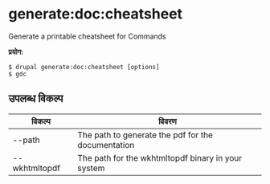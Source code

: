 # generate:doc:cheatsheet
Generate a printable cheatsheet for Commands

**प्रयोग:**
```
$ drupal generate:doc:cheatsheet [options]
$ gdc  
```

## उपलब्ध विकल्प
विकल्प | विवरण
-------|-------------
--path | The path to generate the pdf for the documentation
--wkhtmltopdf | The path for the wkhtmltopdf binary in your system

